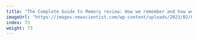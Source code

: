 ```yaml
---
title: "The Complete Guide to Memory review: How we remember and how we forget"
imageUrl: "https://images.newscientist.com/wp-content/uploads/2023/02/06140302/SEI_142597236.jpg?width=600"
index: 73
weight: 73
---
```

